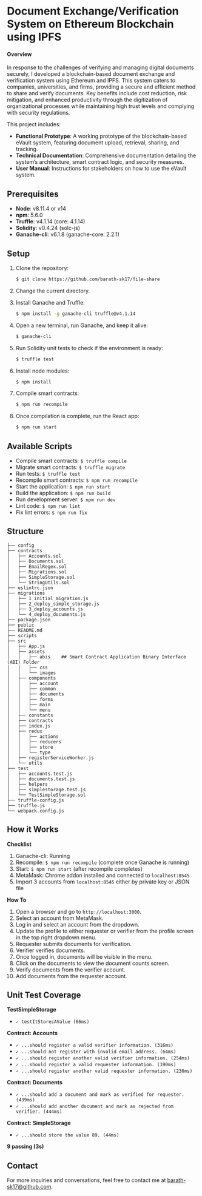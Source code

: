 # Document Exchange/Verification System on Ethereum Blockchain using IPFS

#### Overview
In response to the challenges of verifying and managing digital documents securely, I developed a blockchain-based document exchange and verification system using Ethereum and IPFS. This system caters to companies, universities, and firms, providing a secure and efficient method to share and verify documents. Key benefits include cost reduction, risk mitigation, and enhanced productivity through the digitization of organizational processes while maintaining high trust levels and complying with security regulations.

This project includes:

- **Functional Prototype**: A working prototype of the blockchain-based eVault system, featuring document upload, retrieval, sharing, and tracking.
- **Technical Documentation**: Comprehensive documentation detailing the system’s architecture, smart contract logic, and security measures.
- **User Manual**: Instructions for stakeholders on how to use the eVault system.

## Prerequisites
- **Node**: v8.11.4 or v14
- **npm**: 5.6.0
- **Truffle**: v4.1.14 (core: 4.1.14)
- **Solidity**: v0.4.24 (solc-js)
- **Ganache-cli**: v6.1.8 (ganache-core: 2.2.1)

## Setup
1. Clone the repository:
   ```bash
   $ git clone https://github.com/barath-sk17/file-share
   ```
2. Change the current directory.

4. Install Ganache and Truffle:
   ```bash
   $ npm install -g ganache-cli truffle@v4.1.14
   ```
5. Open a new terminal, run Ganache, and keep it alive:
   ```bash
   $ ganache-cli
   ```
6. Run Solidity unit tests to check if the environment is ready:
   ```bash
   $ truffle test
   ```
7. Install node modules:
   ```bash
   $ npm install
   ```
8. Compile smart contracts:
   ```bash
   $ npm run recompile
   ```
9. Once compilation is complete, run the React app:
   ```bash
   $ npm run start
   ```
   
## Available Scripts
- Compile smart contracts: `$ truffle compile`
- Migrate smart contracts: `$ truffle migrate`
- Run tests: `$ truffle test`
- Recompile smart contracts: `$ npm run recompile`
- Start the application: `$ npm run start`
- Build the application: `$ npm run build`
- Run development server: `$ npm run dev`
- Lint code: `$ npm run lint`
- Fix lint errors: `$ npm run fix`

## Structure
```
├── config
├── contracts
│   ├── Accounts.sol
│   ├── Documents.sol
│   ├── EmailRegex.sol
│   ├── Migrations.sol
│   ├── SimpleStorage.sol
│   └── StringUtils.sol
├── eslintrc.json
├── migrations
│   ├── 1_initial_migration.js
│   ├── 2_deploy_simple_storage.js
│   ├── 3_deploy_accounts.js
│   └── 4_deploy_documents.js
├── package.json
├── public
├── README.md
├── scripts
├── src
│   ├── App.js
│   ├── assets
│   │   ├── abis    ## Smart Contract Application Binary Interface (ABI) Folder
│   │   ├── css
│   │   └── images
│   ├── components
│   │   ├── account
│   │   ├── common
│   │   ├── documents
│   │   ├── forms
│   │   ├── main
│   │   └── menu
│   ├── constants
│   ├── contracts
│   ├── index.js
│   ├── redux
│   │   ├── actions
│   │   ├── reducers
│   │   ├── store
│   │   └── type
│   ├── registerServiceWorker.js
│   └── utils
├── test
│   ├── accounts.test.js
│   ├── documents.test.js
│   ├── helpers
│   ├── simplestorage.test.js
│   └── TestSimpleStorage.sol
├── truffle-config.js
├── truffle.js
└── webpack.config.js
```

## How it Works
**Checklist**
1. Ganache-cli: Running
2. Recompile: `$ npm run recompile` (complete once Ganache is running)
3. Start: `$ npm run start` (after recompile completes)
4. MetaMask: Chrome addon installed and connected to `localhost:8545`
5. Import 3 accounts from `localhost:8545` either by private key or JSON file

**How To**
1. Open a browser and go to `http://localhost:3000`.
2. Select an account from MetaMask.
3. Log in and select an account from the dropdown.
4. Update the profile to either requester or verifier from the profile screen in the top right dropdown menu.
5. Requester submits documents for verification.
6. Verifier verifies documents.
7. Once logged in, documents will be visible in the menu.
8. Click on the documents to view the document counts screen.
9. Verify documents from the verifier account.
10. Add documents from the requester account.

## Unit Test Coverage
**TestSimpleStorage**
- `✓ testItStoresAValue (66ms)`

**Contract: Accounts**
- `✓ ...should register a valid verifier information. (316ms)`
- `✓ ...should not register with invalid email address. (64ms)`
- `✓ ...should register another valid verifier information. (254ms)`
- `✓ ...should register a valid requester information. (190ms)`
- `✓ ...should register another valid requester information. (236ms)`

**Contract: Documents**
- `✓ ...should add a document and mark as verified for requester. (439ms)`
- `✓ ...should add another document and mark as rejected from verifier. (444ms)`

**Contract: SimpleStorage**
- `✓ ...should store the value 89. (44ms)`

**9 passing (3s)**

## Contact
For more inquiries and conversations, feel free to contact me at [barath-sk17@github.com](mailto:barath-sk17@github.com).
